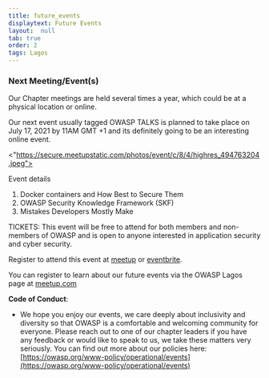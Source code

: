 ```yaml
---
title: future_events
displaytext: Future Events
layout:  null
tab: true
order: 2
tags: Lagos
---
```



### Next Meeting/Event(s)
Our Chapter meetings are held several times a year, which could be at a physical location or online.

Our next event usually tagged OWASP TALKS is planned to take place on July 17, 2021 by 11AM GMT +1 and its definitely going to be an interesting online event.

<"https://secure.meetupstatic.com/photos/event/c/8/4/highres_494763204.jpeg">

Event details

1. Docker containers and How Best to Secure Them
2. OWASP Security Knowledge Framework (SKF)
3. Mistakes Developers Mostly Make

TICKETS:
This event will be free to attend for both members and non-members of OWASP and is open to anyone interested in application security and cyber security.

Register to attend this event at [meetup](https://www.meetup.com/OWASP-Lagos-Meetup-Group/events/276348722/) or [eventbrite](https://www.eventbrite.com/e/owasp-talks-february-edition-tickets-141535324967). 

You can register to learn about our future events via the OWASP Lagos page at
[meetup.com](https://www.meetup.com/OWASP-Lagos-Meetup-Group/)

**Code of Conduct**:

  -   
    We hope you enjoy our events, we care deeply about inclusivity and
    diversity so that OWASP is a comfortable and welcoming community for
    everyone. Please reach out to one of our chapter leaders if you have
    any feedback or would like to speak to us, we take these matters
    very seriously. You can find out more about our policies here:
    [https://owasp.org/www-policy/operational/events](https://owasp.org/www-policy/operational/events)
